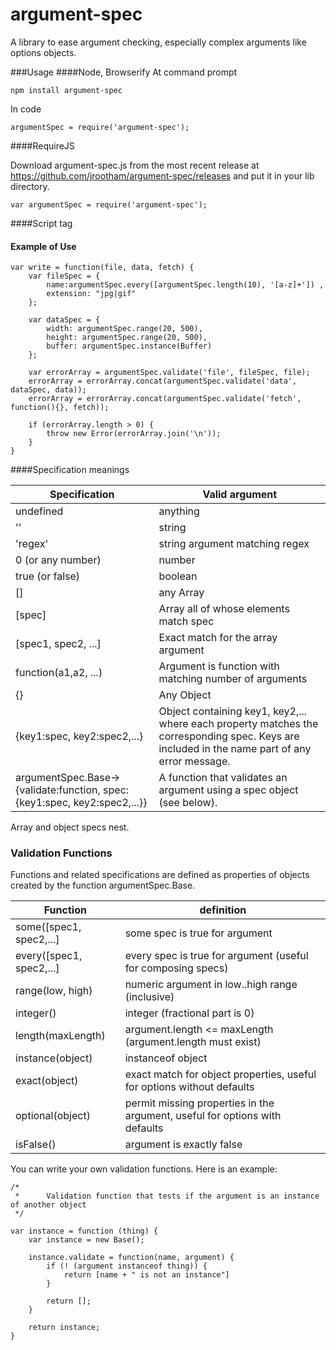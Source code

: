# argument-spec

A library to ease argument checking, especially complex arguments like options objects.

###Usage
####Node, Browserify
At command prompt

    npm install argument-spec

In code

    argumentSpec = require('argument-spec');
    
####RequireJS

Download argument-spec.js from the most recent release at https://github.com/jrootham/argument-spec/releases and put it in your lib directory.

    var argumentSpec = require('argument-spec');

####Script tag
    <script type="text/javascript"
            src="https://cdn.rawgit.com/jrootham/argument-spec/v3.1.0/argument-spec.js">
    </script>
    
#### Example of Use

    var write = function(file, data, fetch) {
        var fileSpec = {
            name:argumentSpec.every([argumentSpec.length(10), '[a-z]+']) ,
            extension: "jpg|gif"
        };

        var dataSpec = {
            width: argumentSpec.range(20, 500),
            height: argumentSpec.range(20, 500),
            buffer: argumentSpec.instance(Buffer)
        };

        var errorArray = argumentSpec.validate('file', fileSpec, file);
        errorArray = errorArray.concat(argumentSpec.validate('data', dataSpec, data));
        errorArray = errorArray.concat(argumentSpec.validate('fetch', function(){}, fetch));

        if (errorArray.length > 0) {
            throw new Error(errorArray.join('\n'));
        }
    }

####Specification meanings

Specification|Valid argument
-----------|----------
undefined|anything
''|string
'regex'|string argument matching regex
0 (or any number)|number
true (or false)|boolean
[]|any Array
[spec]|Array all of whose elements match spec
[spec1, spec2, ...]|Exact match for the array argument
function(a1,a2, ...)|Argument is function with matching number of arguments
{}|Any Object
{key1:spec, key2:spec2,...}| Object containing key1, key2,... where each property matches the corresponding spec. Keys are included in the name part of any error message. 
argumentSpec.Base->{validate:function, spec:{key1:spec, key2:spec2,...}}| A function that validates an argument using a spec object (see below).

Array and object specs nest.

### Validation Functions

Functions and related specifications are defined as properties of objects created by the function argumentSpec.Base. 

Function| definition
------------|---
some([spec1, spec2,...]|           some spec is true for argument
every([spec1, spec2,...]|          every spec is true for argument (useful for composing specs)
range(low, high)|          numeric argument in low..high range (inclusive)
integer()|        integer (fractional part is 0)
length(maxLength) | argument.length <= maxLength (argument.length must exist)
instance(object)|instanceof object
exact(object)|exact match for object properties, useful for options without defaults
optional(object)|permit missing properties in the argument, useful for options with defaults
isFalse()|argument is exactly false
You can write your own validation functions.
Here is an example:

    /*
     *      Validation function that tests if the argument is an instance of another object
     */

    var instance = function (thing) {
        var instance = new Base();

        instance.validate = function(name, argument) {
            if (! (argument instanceof thing)) {
                return [name + " is not an instance"]
            }

            return [];
        }

        return instance;
    }



            




